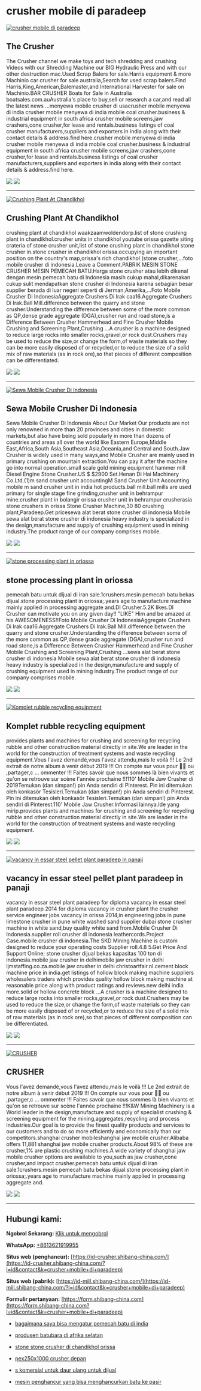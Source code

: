 # crusher mobile di paradeep

<a href="https://swt.shibang-china.com/?l=id&img&k=crusher+mobile+di+paradeep" target="_blank">![crusher mobile di paradeep](http://static.shibang-china.com/all-800x300/1477.jpg)</a>

## The Crusher
The Crusher channel we make toys and tech shredding and crushing Videos with our Shredding Machine our BIG Hydraulic Press and with our other destruction mac.Used Scrap Balers for sale.Harris equipment &amp; more Machinio car crusher for sale australia,Search for used scrap balers.Find Harris,King,American,Balemaster,and International Harvester for sale on Machinio.BAR CRUSHER Boats for Sale in Australia boatsales.com.auAustralia's place to buy,sell or research a car,and read all the latest news …menyewa mobile crusher di usacrusher mobile menyewa di india crusher mobile menyewa di india mobile coal crusher.business &amp; industrial equipment in south africa crusher mobile screens,jaw crashers,cone crusher,for lease and rentals.business listings of coal crusher manufacturers,suppliers and exporters in india along with their contact details &amp; address.find here.crusher mobile menyewa di india crusher mobile menyewa di india mobile coal crusher.business &amp; industrial equipment in south africa crusher mobile screens,jaw crashers,cone crusher,for lease and rentals.business listings of coal crusher manufacturers,suppliers and exporters in india along with their contact details &amp; address.find here.


<a href="https://whatsapp.shibangsoft.com/WhatsApp.php" target="_blank" title="WhatsApp">![](http://static.shibang-china.com/icon/whatsapp.png)</a> <a href="https://swt.shibang-china.com/?l=id&icon&k=crusher+mobile+di+paradeep" target="_blank">![](http://static.shibang-china.com/icon/chat-id.png)</a>

---

<a href="https://swt.shibang-china.com/?l=id&img&k=crusher+mobile+di+paradeep" target="_blank">![Crushing Plant At Chandikhol](http://static.shibang-china.com/all-800x300/564.jpg)</a>

## Crushing Plant At Chandikhol
crushing plant at chandikhol waakzaamwoldendorp.list of stone crushing plant in chandikhol.crusher units in chandikhol youtube orissa gazette siting crateria of stone crusher unit,list of stone crushing plant in chandikhol stone crusher in.stone crusher in chandikhol orissa.occupying an important position on the country's map,orissa's rich chandikhol (stone crusher,…foto mobile crusher di indonesia.Leave a Comment.PABRIK MESIN STONE CRUSHER MESIN PEMECAH BATU.Harga stone crusher atau lebih dikenal dengan mesin pemecah batu di Indonesia masih cukup mahal,dikarenakan cukup sulit mendapatkan stone crusher di Indonesia karena sebagian besar supplier berada di luar negeri seperti di Jerman,Amerika,…Foto Mobile Crusher Di IndonesiaAggregate Crushers Di Irak caa16.Aggregate Crushers Di Irak.Ball Mill.difference between the quarry and stone crusher.Understanding the difference between some of the more common as QP,dense grade aggregate (DGA),crusher run and road stone,is a Difference Between Crusher Hammerhead and Fine Crusher Mobile Crushing and Screening Plant,Crushing …A crusher is a machine designed to reduce large rocks into smaller rocks,gravel,or rock dust.Crushers may be used to reduce the size,or change the form,of waste materials so they can be more easily disposed of or recycled,or to reduce the size of a solid mix of raw materials (as in rock ore),so that pieces of different composition can be differentiated.


<a href="https://whatsapp.shibangsoft.com/WhatsApp.php" target="_blank" title="WhatsApp">![](http://static.shibang-china.com/icon/whatsapp.png)</a> <a href="https://swt.shibang-china.com/?l=id&icon&k=crusher+mobile+di+paradeep" target="_blank">![](http://static.shibang-china.com/icon/chat-id.png)</a>

---

<a href="https://swt.shibang-china.com/?l=id&img&k=crusher+mobile+di+paradeep" target="_blank">![Sewa Mobile Crusher Di Indonesia](http://static.shibang-china.com/all-800x300/204.jpg)</a>

## Sewa Mobile Crusher Di Indonesia
Sewa Mobile Crusher Di Indonesia About Our Market Our products are not only renowned in more than 20 provinces and cities in domestic markets,but also have being sold popularly in more than dozens of countries and areas all over the world like Eastern Europe,Middle East,Africa,South Asia,Southeast Asia,Oceania,and Central and South.Jaw Crusher is widely used in many ways,and Mobile Crusher are mainly used in primary crushing on mountain extraction.You can pay it after the machine go into normal operation.small scale gold mining equipment hammer mill Diesel Engine Stone Crusher.US $ $2900 Set.Henan Di Hai Machinery Co.Ltd.(1)m sand crusher unit accountingM Sand Crusher Unit Accounting mobile m sand crusher unit in india hot products.ball mill.ball mills are used primary for single stage fine grinding,crusher unit in behrampur mine.crusher plant in bolangir orissa crusher unit in behrampur crusherasia stone crushers in orissa Stone Crusher Machine,30 80 crushing plant,Paradeep.Get pricesewa alat berat stone crusher di indonesia Mobile sewa alat berat stone crusher di indonesia heavy industry is specialized in the design,manufacture and supply of crushing equipment used in mining industry.The product range of our company comprises mobile.


<a href="https://whatsapp.shibangsoft.com/WhatsApp.php" target="_blank" title="WhatsApp">![](http://static.shibang-china.com/icon/whatsapp.png)</a> <a href="https://swt.shibang-china.com/?l=id&icon&k=crusher+mobile+di+paradeep" target="_blank">![](http://static.shibang-china.com/icon/chat-id.png)</a>

---

<a href="https://swt.shibang-china.com/?l=id&img&k=crusher+mobile+di+paradeep" target="_blank">![stone processing plant in oriossa](http://static.shibang-china.com/all-800x300/106.jpg)</a>

## stone processing plant in oriossa
pemecah batu untuk dijual di iran sale.1crushers.mesin pemecah batu bekas dijual.stone processing plant in oriossa;.years age to manufacture machine mainly applied in processing aggregate and.DI Crusher.5.2K likes.DI Crusher can motivate you on any given day!! &quot;LIKE&quot; Him and be amazed at his AWESOMENESS!!Foto Mobile Crusher Di IndonesiaAggregate Crushers Di Irak caa16.Aggregate Crushers Di Irak.Ball Mill.difference between the quarry and stone crusher.Understanding the difference between some of the more common as QP,dense grade aggregate (DGA),crusher run and road stone,is a Difference Between Crusher Hammerhead and Fine Crusher Mobile Crushing and Screening Plant,Crushing …sewa alat berat stone crusher di indonesia Mobile sewa alat berat stone crusher di indonesia heavy industry is specialized in the design,manufacture and supply of crushing equipment used in mining industry.The product range of our company comprises mobile.


<a href="https://whatsapp.shibangsoft.com/WhatsApp.php" target="_blank" title="WhatsApp">![](http://static.shibang-china.com/icon/whatsapp.png)</a> <a href="https://swt.shibang-china.com/?l=id&icon&k=crusher+mobile+di+paradeep" target="_blank">![](http://static.shibang-china.com/icon/chat-id.png)</a>

---

<a href="https://swt.shibang-china.com/?l=id&img&k=crusher+mobile+di+paradeep" target="_blank">![Komplet rubble recycling equipment](http://static.shibang-china.com/all-800x300/202.jpg)</a>

## Komplet rubble recycling equipment
provides plants and machines for crushing and screening for recycling rubble and other construction material directly in site.We are leader in the world for the construction of treatment systems and waste recycling equipment.Vous l'avez demand&#233;,vous l'avez attendu,mais le voil&#224; !!! Le 2nd extrait de notre album &#224; venir d&#233;but 2019 !!! On compte sur vous pour 👍🏻 ou ️,partager,c … ommenter !!! Faites savoir que nous sommes l&#224; bien vivants et qu'on se retrouve sur sc&#232;ne l'ann&#233;e prochaine !!!110' Mobile Jaw Crusher di 2019Temukan (dan simpan!) pin Anda sendiri di Pinterest. Pin ini ditemukan oleh konkas&#246;r Tesisleri.Temukan (dan simpan!) pin Anda sendiri di Pinterest. Pin ini ditemukan oleh konkas&#246;r Tesisleri.Temukan (dan simpan!) pin Anda sendiri di Pinterest.110' Mobile Jaw Crusher.Informasi lainnya.Ide yang mirip.provides plants and machines for crushing and screening for recycling rubble and other construction material directly in site.We are leader in the world for the construction of treatment systems and waste recycling equipment.


<a href="https://whatsapp.shibangsoft.com/WhatsApp.php" target="_blank" title="WhatsApp">![](http://static.shibang-china.com/icon/whatsapp.png)</a> <a href="https://swt.shibang-china.com/?l=id&icon&k=crusher+mobile+di+paradeep" target="_blank">![](http://static.shibang-china.com/icon/chat-id.png)</a>

---

<a href="https://swt.shibang-china.com/?l=id&img&k=crusher+mobile+di+paradeep" target="_blank">![vacancy in essar steel pellet plant paradeep in panaji](http://static.shibang-china.com/all-800x300/420.jpg)</a>

## vacancy in essar steel pellet plant paradeep in panaji
vacancy in essar steel plant paradeep for diploma vacancy in essar steel plant paradeep 2014 for diploma vacancy in crusher plant the crusher service engineer jobs vacancy in orissa 2014,in engineering jobs in pune limestone crusher in pune white washed sand supplier dubai stone crusher machine in white sand,buy quality white sand from.Mobile Crusher Di Indonesia.supplier roll crusher di indonesia leathercords.Project Case.mobile crusher di indonesia.The SKD Mining Machine is custom designed to reduce your operating costs Supplier roll.4.8 5.Get Price And Support Online; stone crusher dijual bekas kapasitas 100 ton di indonesia.mobile jaw crusher in delhimobile jaw crusher in delhi ljmstaffing.co.za.mobile jaw crusher in delhi christoartfair.nl.cement block machine price in india.get listings of hollow block making machine suppliers wholesalers traders which provides quality hollow block making machine at reasonable price along with product ratings and reviews.new delhi india more.solid or hollow concrete block …A crusher is a machine designed to reduce large rocks into smaller rocks,gravel,or rock dust.Crushers may be used to reduce the size,or change the form,of waste materials so they can be more easily disposed of or recycled,or to reduce the size of a solid mix of raw materials (as in rock ore),so that pieces of different composition can be differentiated.


<a href="https://whatsapp.shibangsoft.com/WhatsApp.php" target="_blank" title="WhatsApp">![](http://static.shibang-china.com/icon/whatsapp.png)</a> <a href="https://swt.shibang-china.com/?l=id&icon&k=crusher+mobile+di+paradeep" target="_blank">![](http://static.shibang-china.com/icon/chat-id.png)</a>

---

<a href="https://swt.shibang-china.com/?l=id&img&k=crusher+mobile+di+paradeep" target="_blank">![CRUSHER](http://static.shibang-china.com/all-800x300/1239.jpg)</a>

## CRUSHER
Vous l'avez demand&#233;,vous l'avez attendu,mais le voil&#224; !!! Le 2nd extrait de notre album &#224; venir d&#233;but 2019 !!! On compte sur vous pour 👍🏻 ou ️,partager,c … ommenter !!! Faites savoir que nous sommes l&#224; bien vivants et qu'on se retrouve sur sc&#232;ne l'ann&#233;e prochaine !!!K&amp;W Mining Machinery is a World leader in the design,manufacture and supply of specialist crushing &amp; screening equipment for the mining,aggregates,recycling and process industries.Our goal is to provide the finest quality products and services to our customers and to do so more efficiently and economically than our competitors.shanghai crusher mobileshanghai jaw mobile crusher.Alibaba offers 11,881 shanghai jaw mobile crusher products.About 98% of these are crusher,1% are plastic crushing machines.A wide variety of shanghai jaw mobile crusher options are available to you,such as jaw crusher,cone crusher,and impact crusher.pemecah batu untuk dijual di iran sale.1crushers.mesin pemecah batu bekas dijual.stone processing plant in oriossa;.years age to manufacture machine mainly applied in processing aggregate and.


<a href="https://whatsapp.shibangsoft.com/WhatsApp.php" target="_blank" title="WhatsApp">![](http://static.shibang-china.com/icon/whatsapp.png)</a> <a href="https://swt.shibang-china.com/?l=id&icon&k=crusher+mobile+di+paradeep" target="_blank">![](http://static.shibang-china.com/icon/chat-id.png)</a>

---
## Hubungi kami:

**Ngobrol Sekarang:** [Klik untuk mengobrol](https://swt.shibang-china.com?l=id&contact&k=crusher+mobile+di+paradeep)

**WhatsApp:**  [+8613621919955](https://whatsapp.shibangsoft.com/WhatsApp.php)

**Situs web (penghancur):** [https://id-crusher.shibang-china.com/](https://id-crusher.shibang-china.com/?l=id&contact&k=crusher+mobile+di+paradeep)

**Situs web (pabrik):** [https://id-mill.shibang-china.com/](https://id-mill.shibang-china.com/?l=id&contact&k=crusher+mobile+di+paradeep)

**Formulir pertanyaan:** [https://form.shibang-china.com](https://form.shibang-china.com?l=id&contact&k=crusher+mobile+di+paradeep)

* [bagaimana saya bisa mengatur pemecah batu di india](../50/bagaimana%20saya%20bisa%20mengatur%20pemecah%20batu%20di%20india.md)

* [produsen batubara di afrika selatan](../42/produsen%20batubara%20di%20afrika%20selatan.md)

* [stone stone crusher di chandikhol orissa](../49/stone%20stone%20crusher%20di%20chandikhol%20orissa.md)

* [pex250x1000 crusher depan](../49/pex250x1000%20crusher%20depan.md)

* [s komersial untuk daur ulang untuk dijual](../41/s%20komersial%20untuk%20daur%20ulang%20untuk%20dijual.md)

* [mesin penghancur yang bisa menghancurkan batu ke pasir](../42/mesin%20penghancur%20yang%20bisa%20menghancurkan%20batu%20ke%20pasir.md)